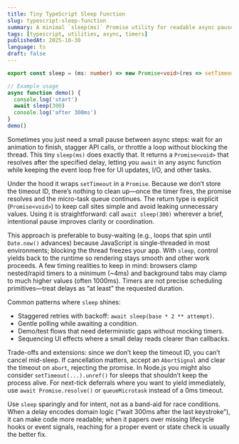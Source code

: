 ```yaml
---
title: Tiny TypeScript Sleep Function
slug: typescript-sleep-function
summary: A minimal `sleep(ms)` Promise utility for readable async pauses without blocking the event loop.
tags: [typescript, utilities, async, timers]
publishedAt: 2025-10-30
language: ts
draft: false
---
```


```ts
export const sleep = (ms: number) => new Promise<void>(res => setTimeout(res, ms))

// Example usage
async function demo() {
  console.log('start')
  await sleep(300)
  console.log('after 300ms')
}
demo()
```

Sometimes you just need a small pause between async steps: wait for an animation to finish, stagger API calls, or throttle a loop without blocking the thread. This tiny `sleep(ms)` does exactly that. It returns a `Promise<void>` that resolves after the specified delay, letting you `await` in any async function while keeping the event loop free for UI updates, I/O, and other tasks.

Under the hood it wraps `setTimeout` in a `Promise`. Because we don’t store the timeout ID, there’s nothing to clean up—once the timer fires, the promise resolves and the micro-task queue continues. The return type is explicit (`Promise<void>`) to keep call sites simple and avoid leaking unnecessary values. Using it is straightforward: call `await sleep(300)` wherever a brief, intentional pause improves clarity or coordination.

This approach is preferable to busy-waiting (e.g., loops that spin until `Date.now()` advances) because JavaScript is single-threaded in most environments; blocking the thread freezes your app. With `sleep`, control yields back to the runtime so rendering stays smooth and other work proceeds. A few timing realities to keep in mind: browsers clamp nested/rapid timers to a minimum (~4ms) and background tabs may clamp to much higher values (often 1000ms). Timers are not precise scheduling primitives—treat delays as “at least” the requested duration.

Common patterns where `sleep` shines:
- Staggered retries with backoff: `await sleep(base * 2 ** attempt)`.
- Gentle polling while awaiting a condition.
- Demo/test flows that need deterministic gaps without mocking timers.
- Sequencing UI effects where a small delay reads clearer than callbacks.

Trade-offs and extensions: since we don’t keep the timeout ID, you can’t cancel mid-sleep. If cancellation matters, accept an `AbortSignal` and clear the timeout on `abort`, rejecting the promise. In Node.js you might also consider `setTimeout(...).unref()` for sleeps that shouldn’t keep the process alive. For next-tick deferrals where you want to yield immediately, use `await Promise.resolve()` or `queueMicrotask` instead of a 0ms timeout.

Use `sleep` sparingly and for intent, not as a band-aid for race conditions. When a delay encodes domain logic (“wait 300ms after the last keystroke”), it can make code more readable; when it papers over missing lifecycle hooks or event signals, reaching for a proper event or state check is usually the better fix.

